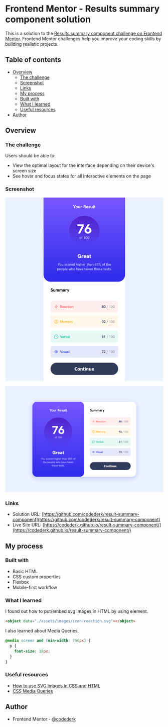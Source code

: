 # Frontend Mentor - Results summary component solution

This is a solution to the [Results summary component challenge on Frontend Mentor](https://www.frontendmentor.io/challenges/results-summary-component-CE_K6s0maV). Frontend Mentor challenges help you improve your coding skills by building realistic projects.

## Table of contents

- [Overview](#overview)
  - [The challenge](#the-challenge)
  - [Screenshot](#screenshot)
  - [Links](#links)
  - [My process](#my-process)
  - [Built with](#built-with)
  - [What I learned](#what-i-learned)
  - [Useful resources](#useful-resources)
- [Author](#author)

## Overview

### The challenge

Users should be able to:

- View the optimal layout for the interface depending on their device's screen size
- See hover and focus states for all interactive elements on the page

### Screenshot

![](./screenshot/Screenshot%202023-06-22%20at%2018-34-25%20Frontend%20Mentor%20Results%20summary%20component.png)

![](./screenshot/Screenshot%202023-06-22%20at%2018-34-45%20Frontend%20Mentor%20Results%20summary%20component.png)

### Links

- Solution URL: [https://github.com/codederk/result-summary-component](https://github.com/codederk/result-summary-component)
- Live Site URL: [https://codederk.github.io/result-summary-component/](https://codederk.github.io/result-summary-component/)

## My process

### Built with

- Basic HTML
- CSS custom properties
- Flexbox
- Mobile-first workflow

### What I learned

I found out how to put/embed svg images in HTML by using <object> element.

```html
<object data="./assets/images/icon-reaction.svg"></object>
```

I also learned about Media Queries,

```css
@media screen and (min-width: 756px) {
  p {
    font-size: 18px;
  }
}
```

### Useful resources

- [How to use SVG Images in CSS and HTML](https://www.freecodecamp.org/news/use-svg-images-in-css-html/)
- [CSS Media Queries](https://www.w3schools.com/css/css3_mediaqueries.asp)

## Author

- Frontend Mentor - [@codederk](https://www.frontendmentor.io/profile/codederk)
